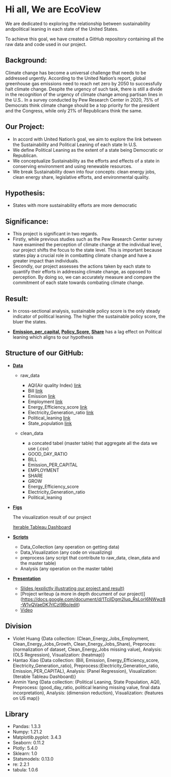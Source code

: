 # Hi all, We are EcoView 

We are dedicated to exploring the relationship between sustainability andpolitical leaning in each state of the United States.

To achieve this goal, we have created a GitHub repository containing all the raw data and code used in our project. 

## Background:

Climate change has become a universal challenge that needs to be addressed urgently. According to the United Nation’s report, global greenhouse gas emissions need to reach net zero by 2050 to successfully halt climate change. Despite the urgency of such task, there is still a divide in the recognition of the urgency of climate change among partisan lines in the U.S.. In a survey conducted by Pew Research Center in 2020, 75% of Democrats think climate change should be a top priority for the president and the Congress, while only 21% of Republicans think the same.


## Our Project: 

  - In accord with United Nation’s goal, we aim to explore the link between the Sustainability and Political Leaning of each state In U.S.
  - We define Political Leaning as the extent of a state being Democratic or Republican.
  - We conceptualize Sustainability as the efforts and effects of a state in conserving environment and using renewable resources.  
  - We break Sustainability down into four concepts: clean energy jobs, clean energy share, legislative efforts, and environmental quality.

## Hypothesis:

  - States with more sustainability efforts are more democratic

## Significance:
  - This project is significant in two regards. 
  - Firstly, while previous studies such as the Pew Research Center survey have examined the perception of climate change at the individual level, our project shifts the focus to the state level. This is important because states play a crucial role in combatting climate change and have a greater impact than individuals. 
  - Secondly, our project assesses the actions taken by each state to quantify their efforts in addressing climate change, as opposed to perception. By doing so, we can accurately measure and compare the commitment of each state towards combating climate change.


## Result:

  - In cross-sectional analysis, sustainable policy score is the only steady indicator of political leaning. The higher the sustainable policy score, the bluer the states.

  - **[Emission_per_capital](https://github.com/macs30122-winter23/final-project-ecoview/tree/main/data/clean_data/Emission_per_capital), [Policy_Score](https://github.com/macs30122-winter23/final-project-ecoview/tree/main/data/clean_data/Energy_efficiency_score), [Share](https://github.com/macs30122-winter23/final-project-ecoview/tree/main/data/clean_data/Employment)** has a lag effect on Political leaning which aligns to our hypothesis


## Structure of our GitHub: 

- [**Data**](https://github.com/macs30122-winter23/final-project-ecoview/tree/main/data)

  - raw_data

    - AQI(Air quality Index) [link](https://aqs.epa.gov/aqsweb/airdata/download_files.html)
    - Bill [link](https://www.govtrack.us/congress/bills/subjects/environmental_protection/6038)
    - Emission [link](https://www.epa.gov/ghgreporting)
    - Employment [link](https://e2.org/resources/?type_param=report_post)
    - Energy_Efficiency_score [link](https://www.aceee.org/)
    - Electricity_Generation_ratio [link](https://www.eia.gov/)
    - Political_leaning [link](https://fivethirtyeight.com/features/how-red-or-blue-is-your-state-your-congressional-district/)
    - State_population [link](https://www.census.gov/)

  - clean_data

    - a concated tabel (master table) that aggregate all the data we use (.csv)
    - GOOD_DAY_RATIO
    - BILL
    - Emission_PER_CAPITAL
    - EMPLOYMENT
    - SHARE
    - GROW
    - Energy_Efficiency_score
    - Electricity_Generation_ratio 
    - Political_leaning 

- [**Figs**](https://github.com/macs30122-winter23/final-project-ecoview/tree/main/figs)
  
  The visualization result of our project
  
  [Iterable Tableau Dashboard](https://public.tableau.com/app/profile/hantao.xiao/viz/Ecoview/Dashboard1?publish=yes)

- [**Scripts**](https://github.com/macs30122-winter23/final-project-ecoview/tree/main/scripts)

  - Data_Collection (any operation on getting data)
  - Data_Visualization (any code on visualizing)
  - preprocess (any script that contribute to raw_data, clean_data and the master table)
  - Analysis (any operation on the master table)

- [**Presentation**](https://github.com/macs30122-winter23/final-project-ecoview/tree/main/scripts)
  
  - [Slides (explictly illustrating our project and result)](https://github.com/macs30122-winter23/final-project-ecoview/blob/main/presentation/Ecoview.pptx)
  - [Project writeup (a more in depth document of our project)] (https://docs.google.com/document/d/1TcjIDgm2luq_RsLorI6NWwz8-W1yQVaeDK7rlCzl9Bo/edit)
  - [Video](TBD)
  
## Division

  - Violet Huang {Data collection: (Clean_Energy_Jobs_Employment, Clean_Energy_Jobs_Growth, Clean_Energy_Jobs_Share), Preproces: (normalization of dataset, Clean_Energy_Jobs missing value), Analysis: (OLS Regression), Visualization: (heatmap)}
  - Hantao Xiao {Data collection: (Bill, Emission, Energy_Efficiency_score, Electricity_Generation_ratio), Preprocess:(Electricity_Generation_ratio, Emission_PER_CAPITAL), Analysis: (Panel Regression), Visualization: (Iterable Tableau Dashboard)}
  - Anmin Yang {Data collection: (Political Leaning, State Population, AQI), Preprocess: (good_day_ratio, political leaning missing value, final data incorpretation), Analysis: (dimension reduction), Visualization: (features on US map)}

## Library
  - Pandas: 1.3.3
  - Numpy: 1.21.2
  - Matplotlib.pyplot: 3.4.3
  - Seaborn: 0.11.2
  - Plotly: 5.4.0
  - Sklearn: 1.0
  - Statsmodels: 0.13.0
  - re: 2.2.1
  - tabula: 1.0.6
